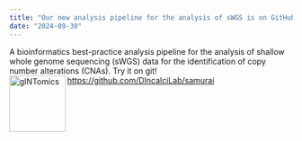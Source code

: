 ```yaml
---
title: "Our new analysis pipeline for the analysis of sWGS is on GitHub"
date: "2024-09-30"
---
```

A bioinformatics best-practice analysis pipeline for the analysis of shallow whole genome sequencing (sWGS) data for the identification of copy number alterations (CNAs). Try it on git! https://github.com/DIncalciLab/samurai
<img align='left' alt = 'gINTomics' src='/media/Samurai.png' height="100" width="100"> 

<!--more-->
